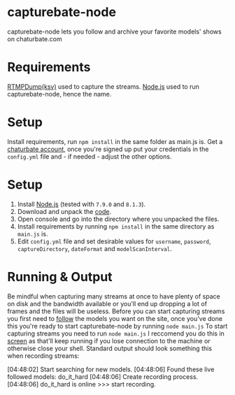 capturebate-node
================
capturebate-node lets you follow and archive your favorite models' shows on chaturbate.com

Requirements
============
[RTMPDump(ksv)](https://github.com/K-S-V/Scripts/releases) used to capture the streams.
[Node.js](https://nodejs.org/download/) used to run capturebate-node, hence the name.

Setup
=====
Install requirements, run `npm install` in the same folder as main.js is.
Get a [chaturbate account](https://chaturbate.com/accounts/register/), once you're signed up put your credentials in the `config.yml` file and - if needed - adjust the other options.

Setup
=====
1. Install [Node.js](https://nodejs.org/download/release/) (tested with `7.9.0` and `8.1.3`).
2. Download and unpack the [code](https://codeload.github.com/horacio9a/capturebate-node/zip/master).
3. Open console and go into the directory where you unpacked the files.
4. Install requirements by running `npm install` in the same directory as `main.js` is.
5. Edit `config.yml` file and set desirable values for `username`, `password`, `captureDirectory`, `dateFormat` and `modelScanInterval`.

Running & Output
================
Be mindful when capturing many streams at once to have plenty of space on disk and the bandwidth available or you'll end up dropping a lot of frames and the files will be useless.
Before you can start capturing streams you first need to [follow](https://i.imgur.com/o9QyAVC.png) the models you want on the site, once you've done this you're ready to start capturebate-node by running `node main.js`
To start capturing streams you need to run `node main.js` I reccomend you do this in [screen](https://www.gnu.org/software/screen/) as that'll keep running if you lose connection to the machine or otherwise close your shell.
Standard output should look something this when recording streams:

[04:48:02] Start searching for new models.
[04:48:06] Found these live followed models: do_it_hard
[04:48:06] Create recording process.
[04:48:06] do_it_hard is online >>> start recording.
